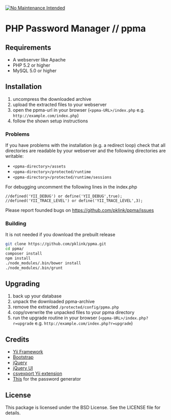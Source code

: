 [![No Maintenance Intended](http://unmaintained.tech/badge.svg)](http://unmaintained.tech/)

# PHP Password Manager // ppma

## Requirements

* A webserver like Apache
* PHP 5.2 or higher
* MySQL 5.0 or higher

## Installation

1. uncompress the downloaded archive
2. upload the extracted files to your webserver
3. open the ppma-url in your browser (`<ppma-URL>/index.php`
   e.g. `http://example.com/index.php`)
4. follow the shown setup instructions

### Problems

If you have problems with the installation (e.g. a redirect loop) check that all directories are readable by
your webserver and the following directories are writable:

* `<ppma-directory>/assets`
* `<ppma-directory>/protected/runtime`
* `<ppma-directory>/protected/runtime/sessions`

For debugging uncomment the following lines in the index.php

    //defined('YII_DEBUG') or define('YII_DEBUG',true);
    //defined('YII_TRACE_LEVEL') or define('YII_TRACE_LEVEL',3);

Please report founded bugs on https://github.com/pklink/ppma/issues

### Building

It is not needed if you download the prebuilt release

```bash
git clone https://github.com/pklink/ppma.git
cd ppma/
composer install
npm install
./node_modules/.bin/bower install
./node_modules/.bin/grunt
```

## Upgrading

1. back up your database
2. unpack the downloaded ppma-archive
3. remove the extracted `/protected/config/ppma.php`
4. copy/overwrite the unpacked files to your ppma directory
5. run the upgrade routine in your browser
   (`<ppma-URL>/index.php?r=upgrade` e.g. `http://example.com/index.php?r=upgrade`)


## Credits

* [Yii Framework](http://www.yiiframework.com/)
* [Bootstrap](http://twitter.github.io/bootstrap/)
* [jQuery](http://jquery.com/)
* [jQuery UI](http://jqueryui.com/)
* [csvexport Yii extension](http://www.yiiframework.com/extension/csvexport)
* [This](http://jquery-howto.blogspot.kr/2009/10/javascript-jquery-password-generator.html) for the password generator

## License

This package is licensed under the BSD License. See the LICENSE file for details.
